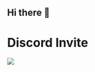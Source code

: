 ## Hi there 👋
<p align="center">

# Discord Invite
<a href="https://discord.gg/xHMyZHMr7k">
<img src="https://invidget.switchblade.xyz/xHMyZHMr7k">
</a>
</p>


